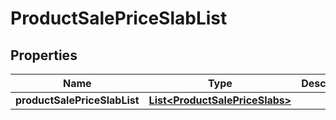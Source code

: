 
# ProductSalePriceSlabList

## Properties
Name | Type | Description | Notes
------------ | ------------- | ------------- | -------------
**productSalePriceSlabList** | [**List&lt;ProductSalePriceSlabs&gt;**](ProductSalePriceSlabs.md) |  |  [optional]



